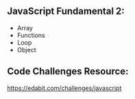 ## JavaScript Fundamental 2:

- Array
- Functions
- Loop
- Object

## Code Challenges Resource:

https://edabit.com/challenges/javascript
